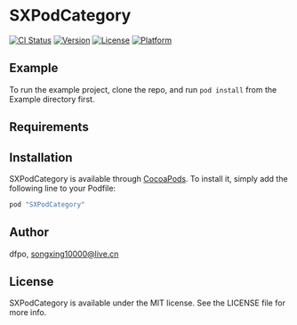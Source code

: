 # SXPodCategory

[![CI Status](http://img.shields.io/travis/dfpo/SXPodCategory.svg?style=flat)](https://travis-ci.org/dfpo/SXPodCategory)
[![Version](https://img.shields.io/cocoapods/v/SXPodCategory.svg?style=flat)](http://cocoapods.org/pods/SXPodCategory)
[![License](https://img.shields.io/cocoapods/l/SXPodCategory.svg?style=flat)](http://cocoapods.org/pods/SXPodCategory)
[![Platform](https://img.shields.io/cocoapods/p/SXPodCategory.svg?style=flat)](http://cocoapods.org/pods/SXPodCategory)

## Example

To run the example project, clone the repo, and run `pod install` from the Example directory first.

## Requirements

## Installation

SXPodCategory is available through [CocoaPods](http://cocoapods.org). To install
it, simply add the following line to your Podfile:

```ruby
pod "SXPodCategory"
```

## Author

dfpo, songxing10000@live.cn

## License

SXPodCategory is available under the MIT license. See the LICENSE file for more info.
